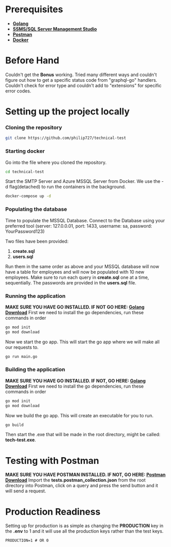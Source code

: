 # Prerequisites
 - **[Golang](https://golang.org/dl/)**
 - **[SSMS/SQL Server Management Studio](https://learn.microsoft.com/en-us/sql/ssms/download-sql-server-management-studio-ssms?view=sql-server-ver16)**
 - **[Postman](https://www.postman.com/downloads/)**
 - **[Docker](https://www.docker.com/products/cli/)**

# Before Hand
Couldn't get the **Bonus** working. Tried many different ways and couldn't figure out how to get a specific status code from "graphql-go" handlers. Couldn't check for error type and couldn't add to "extensions" for specific error codes.

# Setting up the project locally
###  Cloning the repository
```bash
git clone https://github.com/philip727/technical-test
```
###  Starting docker
Go into the file where you cloned the repository.
```bash
cd technical-test
```
Start the SMTP Server and Azure MSSQL Server from Docker. We use the -d flag(detached) to run the containers in the background.
```bash
docker-compose up -d
```

### Populating the database
Time to populate the MSSQL Database. Connect to the Database using your preferred tool (server: 127.0.0.01, port: 1433, username: sa, password: YourPassword123)

Two files have been provided:
 1. **create.sql**
 2. **users.sql**
 
Run them in the same order as above and your MSSQL database will now have a table for employees and will now be populated with 10 new employees. Make sure to run each query in **create.sql** one at a time, sequentially. The passwords are provided in the **users.sql** file.

### Running the application
**MAKE SURE YOU HAVE GO INSTALLED. IF NOT GO HERE: [Golang Download](https://golang.org/dl/)**
First we need to install the go dependencies, run these commands in order
```bash
go mod init
go mod download
```
Now we start the go app. This will start the go app where we will make all our requests to.
```bash
go run main.go
```

### Building the application
**MAKE SURE YOU HAVE GO INSTALLED. IF NOT, GO HERE: [Golang Download](https://golang.org/dl/)**
First we need to install the go dependencies, run these commands in order
```bash
go mod init
go mod download
```
Now we build the go app.  This will create an executable for you to run.
```bash
go build
```
Then start the .exe that will be made in the root directory, might be called: **tech-test.exe**.

#  Testing with Postman
**MAKE SURE YOU HAVE POSTMAN INSTALLED. IF NOT, GO HERE:  [Postman Download](https://www.postman.com/downloads/)**
Import the **tests.postman_collection.json** from the root directory into Postman, click on a query and press the send button and it will send a request.

# Production Readiness
Setting up for production is as simple as changing the **PRODUCTION** key in the **.env** to 1 and it will use all the production keys rather than the test keys.

```dotenv
PRODUCTION=1 # OR 0
```
